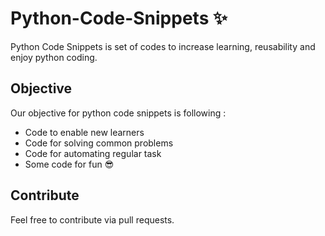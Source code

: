 # Python-Code-Snippets :sparkles:
Python Code Snippets is set of codes to increase learning, reusability and enjoy python coding.

## Objective

Our objective for python code snippets is following :
- Code to enable new learners
- Code for solving common problems
- Code for automating regular task
- Some code for fun  :sunglasses:

## Contribute
Feel free to contribute via pull requests.

